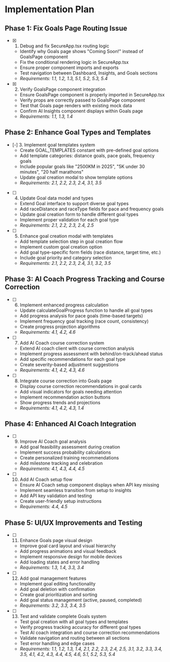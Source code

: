 # Implementation Plan

## Phase 1: Fix Goals Page Routing Issue

- [x] 1. Debug and fix SecureApp.tsx routing logic
  - Identify why Goals page shows "Coming Soon!" instead of GoalsPage component
  - Fix the conditional rendering logic in SecureApp.tsx
  - Ensure proper component imports and exports
  - Test navigation between Dashboard, Insights, and Goals sections
  - _Requirements: 1.1, 1.2, 1.3, 5.1, 5.2, 5.3, 5.4_

- [x] 2. Verify GoalsPage component integration
  - Ensure GoalsPage component is properly imported in SecureApp.tsx
  - Verify props are correctly passed to GoalsPage component
  - Test that Goals page renders with existing mock data
  - Confirm AI Insights component displays within Goals page
  - _Requirements: 1.1, 1.3, 1.4_

## Phase 2: Enhance Goal Types and Templates

- [-] 3. Implement goal templates system
  - Create GOAL_TEMPLATES constant with pre-defined goal options
  - Add template categories: distance goals, pace goals, frequency goals
  - Include popular goals like "2500KM in 2025", "5K under 30 minutes", "20 half marathons"
  - Update goal creation modal to show template options
  - _Requirements: 2.1, 2.2, 2.3, 2.4, 3.1, 3.5_

- [ ] 4. Update Goal data model and types
  - Extend Goal interface to support diverse goal types
  - Add raceDistance and raceType fields for pace and frequency goals
  - Update goal creation form to handle different goal types
  - Implement proper validation for each goal type
  - _Requirements: 2.1, 2.2, 2.3, 2.4, 2.5_

- [ ] 5. Enhance goal creation modal with templates
  - Add template selection step in goal creation flow
  - Implement custom goal creation option
  - Add goal type-specific form fields (race distance, target time, etc.)
  - Include goal priority and category selection
  - _Requirements: 2.1, 2.2, 2.3, 2.4, 3.1, 3.2, 3.5_

## Phase 3: AI Coach Progress Tracking and Course Correction

- [ ] 6. Implement enhanced progress calculation
  - Update calculateGoalProgress function to handle all goal types
  - Add progress analysis for pace goals (time-based targets)
  - Implement frequency goal tracking (race count, consistency)
  - Create progress projection algorithms
  - _Requirements: 4.1, 4.2, 4.6_

- [ ] 7. Add AI Coach course correction system
  - Extend AI coach client with course correction analysis
  - Implement progress assessment with behind/on-track/ahead status
  - Add specific recommendations for each goal type
  - Create severity-based adjustment suggestions
  - _Requirements: 4.1, 4.2, 4.3, 4.6_

- [ ] 8. Integrate course correction into Goals page
  - Display course correction recommendations in goal cards
  - Add visual indicators for goals needing attention
  - Implement recommendation action buttons
  - Show progress trends and projections
  - _Requirements: 4.1, 4.2, 4.3, 1.4_

## Phase 4: Enhanced AI Coach Integration

- [ ] 9. Improve AI Coach goal analysis
  - Add goal feasibility assessment during creation
  - Implement success probability calculations
  - Create personalized training recommendations
  - Add milestone tracking and celebration
  - _Requirements: 4.1, 4.3, 4.4, 4.5_

- [ ] 10. Add AI Coach setup flow
  - Ensure AI Coach setup component displays when API key missing
  - Implement seamless transition from setup to insights
  - Add API key validation and testing
  - Create user-friendly setup instructions
  - _Requirements: 4.4, 4.5_

## Phase 5: UI/UX Improvements and Testing

- [ ] 11. Enhance Goals page visual design
  - Improve goal card layout and visual hierarchy
  - Add progress animations and visual feedback
  - Implement responsive design for mobile devices
  - Add loading states and error handling
  - _Requirements: 1.3, 1.4, 3.3, 3.4_

- [ ] 12. Add goal management features
  - Implement goal editing functionality
  - Add goal deletion with confirmation
  - Create goal prioritization and sorting
  - Add goal status management (active, paused, completed)
  - _Requirements: 3.2, 3.3, 3.4, 3.5_

- [ ] 13. Test and validate complete Goals system
  - Test goal creation with all goal types and templates
  - Verify progress tracking accuracy for different goal types
  - Test AI coach integration and course correction recommendations
  - Validate navigation and routing between all sections
  - Test error handling and edge cases
  - _Requirements: 1.1, 1.2, 1.3, 1.4, 2.1, 2.2, 2.3, 2.4, 2.5, 3.1, 3.2, 3.3, 3.4, 3.5, 4.1, 4.2, 4.3, 4.4, 4.5, 4.6, 5.1, 5.2, 5.3, 5.4_